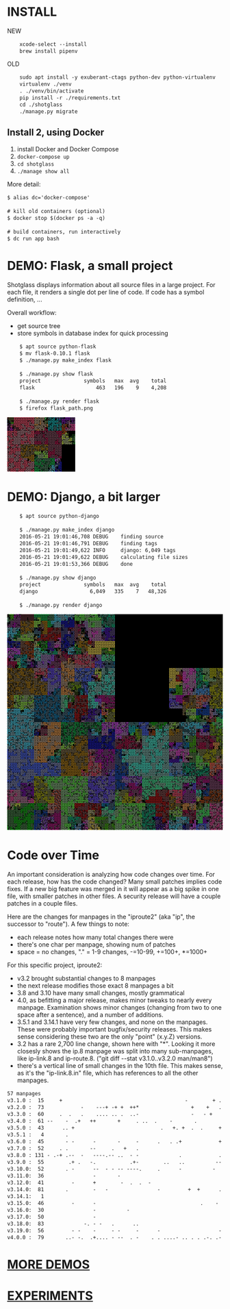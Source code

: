 # INSTALL

NEW
```
    xcode-select --install
    brew install pipenv
```

OLD
```
    sudo apt install -y exuberant-ctags python-dev python-virtualenv
    virtualenv ./venv
    . ./venv/bin/activate
    pip install -r ./requirements.txt
    cd ./shotglass
    ./manage.py migrate
```

## Install 2, using Docker

1. install Docker and Docker Compose
2. `docker-compose up`
3. `cd shotglass`
4. `./manage show all`

More detail:
```
$ alias dc='docker-compose'

# kill old containers (optional)
$ docker stop $(docker ps -a -q)

# build containers, run interactively
$ dc run app bash
```


# DEMO: Flask, a small project

Shotglass displays information about all source files in a large
project. For each file, it renders a single dot per line of code. If
code has a symbol definition, ...

Overall workflow:

- get source tree
- store symbols in database index for quick processing

```
    $ apt source python-flask
    $ mv flask-0.10.1 flask
    $ ./manage.py make_index flask

    $ ./manage.py show flask
    project              symbols   max  avg    total
    flask                    463   196    9    4,208

    $ ./manage.py render flask
    $ firefox flask_path.png
```


![Flask](images/flask_path.png)


# DEMO: Django, a bit larger

```
    $ apt source python-django

    $ ./manage.py make_index django
    2016-05-21 19:01:46,708 DEBUG    finding source
    2016-05-21 19:01:46,791 DEBUG    finding tags
    2016-05-21 19:01:49,622 INFO     django: 6,049 tags
    2016-05-21 19:01:49,622 DEBUG    calculating file sizes
    2016-05-21 19:01:53,366 DEBUG    done

    $ ./manage.py show django
    project              symbols   max  avg    total
    django                 6,049   335    7   48,326

    $ ./manage.py render django
```

![Django](images/django_path.png)

# Code over Time

An important consideration is analyzing how code changes over time. For each release, how has the code changed? Many small patches implies code fixes. If a new big feature was merged in it will appear as a big spike in one file, with smaller patches in other files.  A security release will have a couple patches in a couple files.

Here are the changes for manpages in the "iproute2" (aka "ip", the successor to "route").  A few things to note:

- each release notes how many total changes there were
- there's one char per manpage, showing num of patches
- space = no changes, "." = 1-9 changes, -=10-99, +=100+, *=1000+

For this specific project, iproute2:

- v3.2 brought substantial changes to 8 manpages
- the next release modifies those exact 8 manpages a bit
- 3.8 and 3.10 have many small changes, mostly grammatical
- 4.0, as befitting a major release, makes minor tweaks to nearly every manpage. Examination shows minor changes (changing from two to one space after a sentence), and a number of additions.
- 3.5.1 and 3.14.1 have very few changes, and none on the manpages. These were probably important bugfix/security releases. This makes sense considering these two are the only "point" (x.y.Z) versions.
- 3.2 has a rare 2,700 line change, shown here with "*".  Looking it more closesly shows the ip.8 manpage was split into many sub-manpages, like ip-link.8 and ip-route.8.  ("git diff --stat v3.1.0..v3.2.0 man/man8")
- there's a vertical line of small changes in the 10th file.  This makes sense, as it's the "ip-link.8.in" file, which has references to all the other manpages.
```
57 manpages
v3.1.0 :  15     +                                        -        + .
v3.2.0 :  73            -    ---+ -+ +  ++*                 +    +   .
v3.3.0 :  60     .  .   .    .... .. .  ..-                 -   - +   
v3.4.0 :  61 --    -  .+   ++       +     . ..  .    -       .        
v3.5.0 :  43      .. +                            .   +. +  .  .     +
v3.5.1 :   4       .                                                  
v3.6.0 :  45       - -      -       -     -      .   . .+            +
v3.7.0 :  52     . .       --     .   +   .                           
v3.8.0 : 131 - .-+ .--  -   ----.-- ..  - -             .            .
v3.9.0 :  55        .+ .   -.           .+-        ..   ..          --
v3.10.0:  52       . -      --  - - -- ----.     .      -          -  
v3.11.0:  36                -       -                                 
v3.12.0:  41         -      +        -  .  .  -                       
v3.14.0:  81       .        -   -                -         +  +      .
v3.14.1:   1                                                          
v3.15.0:  46         -      -                                  .    - 
v3.16.0:  30                -          -                              
v3.17.0:  50                -                                         
v3.18.0:  83             -. - -   .      ..                           
v3.19.0:  56         - -    -     - -     -      -                   -
v4.0.0 :  79       ..- -.  .+.... - --  . -    . . ....- .. . . .-. .-
```


# [MORE DEMOS](DEMOS.md)

# [EXPERIMENTS](EXPERIMENTS.md)
